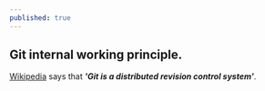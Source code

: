 ```yaml
---
published: true
---
```

## Git internal working principle.

[Wikipedia](https://en.wikipedia.org/wiki/Git) says that **_'Git is a distributed revision control system'_**.  
